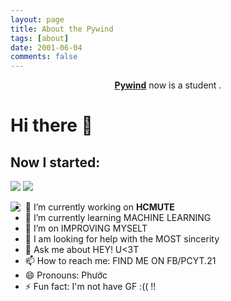 ```yaml
---
layout: page
title: About the Pywind
tags: [about]
date: 2001-06-04
comments: false
---
```

    
<center><a href="https://pywind.github.io"><b>Pywind</b></a> now is a student .</center>

# Hi there 👋

## Now I started:
![](https://img.shields.io/badge/-Python-333?style=flat-square&logo=Python&logoColor=fff)
![](https://img.shields.io/badge/-C/C++-c14438?style=flat-square&logo=C&logoColor=fff)

<a href="#">
<img align="left" src="https://github-readme-stats.vercel.app/api?username=pywind">
</a>

- 🔭 I’m currently working on **HCMUTE**
- 🌱 I’m currently learning MACHINE LEARNING
- 👯 I’m on IMPROVING MYSELT
- 🤔 I am looking for help with the MOST sincerity
- 💬 Ask me about HEY! U<3T
- 📫 How to reach me: FIND ME ON FB/PCYT.21 
- 😄 Pronouns: Phước
- ⚡ Fun fact: I'm not have GF :(( !!




